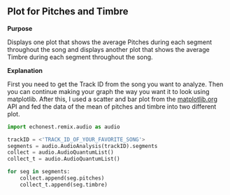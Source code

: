 ## Plot for Pitches and Timbre

**Purpose**

Displays one plot that shows the average Pitches during each segment throughout the song and displays
another plot that shows the average Timbre during each segment throughout the song.

**Explanation**

First you need to get the Track ID from the song you want to analyze. Then you can continue making your
graph the way you want it to look using matplotlib. After this, I used a scatter and bar plot from 
the [matplotlib.org] API and fed the data of the mean of pitches and timbre into two different plot.

```python
import echonest.remix.audio as audio

trackID = <'TRACK_ID_OF_YOUR_FAVORITE_SONG'>
segments = audio.AudioAnalysis(trackID).segments
collect = audio.AudioQuantumList()
collect_t = audio.AudioQuantumList()

for seg in segments:
    collect.append(seg.pitches)
    collect_t.append(seg.timbre)
```

[matplotlib.org]: http://matplotlib.org/
